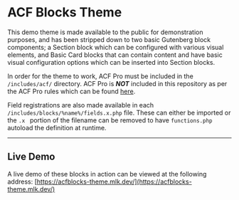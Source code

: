 # ACF Blocks Theme

This demo theme is made available to the public for demonstration purposes, and has been stripped down to two basic Gutenberg block components; a Section block which can be configured with various visual elements, and Basic Card blocks that can contain content and have basic visual configuration options which can be inserted into Section blocks.

In order for the theme to work, ACF Pro must be included in the `/includes/acf/` directory. ACF Pro is _**NOT**_ included in this repository as per the ACF Pro rules which can be found [here](https://www.advancedcustomfields.com/resources/including-acf-within-a-plugin-or-theme/).

Field registrations are also made available in each `/includes/blocks/%name%/fields.x.php` file. These can either be imported or the `.x ` portion of the filename can be removed to have `functions.php` autoload the definition at runtime.

---

## Live Demo

A live demo of these blocks in action can be viewed at the following address:
[https://acfblocks-theme.mlk.dev/](https://acfblocks-theme.mlk.dev/)
